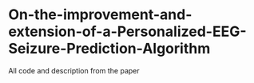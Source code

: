 # On-the-improvement-and-extension-of-a-Personalized-EEG-Seizure-Prediction-Algorithm
All code and description from the paper
